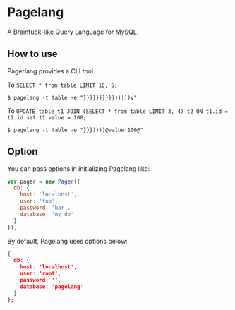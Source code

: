 # Pagelang

A Brainfuck-like Query Language for MySQL.


## How to use

Pagerlang provides a CLI tool.

To `SELECT * from table LIMIT 10, 5;`

```
$ pagelang -t table -e "}}}}}}}}}})))))v"
``` 

To `UPDATE table t1 JOIN (SELECT * from table LIMIT 3, 4) t2 ON t1.id = t2.id set t1.value = 100;`

```
$ pagelang -t table -e "}}}))))@value:100@"
``` 


## Option

You can pass options in initializing Pagelang like:

```javascript
var pager = new Pager({
  db: {
    host: 'localhost',
    user: 'foo',
    password: 'bar',
    database: 'my_db'  
  }
});
```

By default, Pagelang uses options below:

```json
{
  db: {
    host: 'localhost',
    user: 'root',
    password: '',
    database: 'pagelang'
  }
};
```
